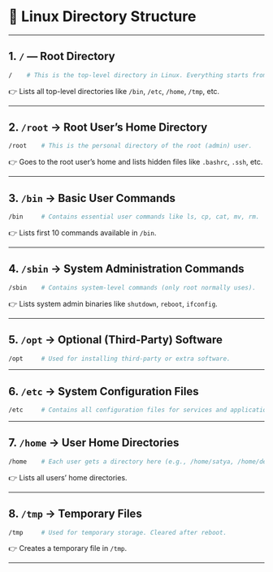 # 📁 Linux Directory Structure

---

## 1. `/` — Root Directory

```bash
/    # This is the top-level directory in Linux. Everything starts from /
```

👉 Lists all top-level directories like `/bin`, `/etc`, `/home`, `/tmp`, etc.

---

## 2. `/root` → Root User’s Home Directory

```bash
/root    # This is the personal directory of the root (admin) user.
```

👉 Goes to the root user’s home and lists hidden files like `.bashrc`, `.ssh`, etc.

---

## 3. `/bin` → Basic User Commands

```bash
/bin     # Contains essential user commands like ls, cp, cat, mv, rm.
```

👉 Lists first 10 commands available in `/bin`.

---

## 4. `/sbin` → System Administration Commands

```bash
/sbin    # Contains system-level commands (only root normally uses).
```

👉 Lists system admin binaries like `shutdown`, `reboot`, `ifconfig`.

---

## 5. `/opt` → Optional (Third-Party) Software

```bash
/opt     # Used for installing third-party or extra software.
```

---

## 6. `/etc` → System Configuration Files

```bash
/etc     # Contains all configuration files for services and applications.
```

---

## 7. `/home` → User Home Directories

```bash
/home    # Each user gets a directory here (e.g., /home/satya, /home/dev).
```

👉 Lists all users’ home directories.

---

## 8. `/tmp` → Temporary Files

```bash
/tmp     # Used for temporary storage. Cleared after reboot.
```

👉 Creates a temporary file in `/tmp`.

---
